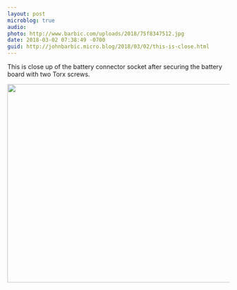 ```yaml
---
layout: post
microblog: true
audio: 
photo: http://www.barbic.com/uploads/2018/75f8347512.jpg
date: 2018-03-02 07:38:49 -0700
guid: http://johnbarbic.micro.blog/2018/03/02/this-is-close.html
---
```

This is close up of the battery connector socket after securing the battery board with two Torx screws.

<img src="http://www.barbic.com/uploads/2018/75f8347512.jpg" width="600" height="450" />
